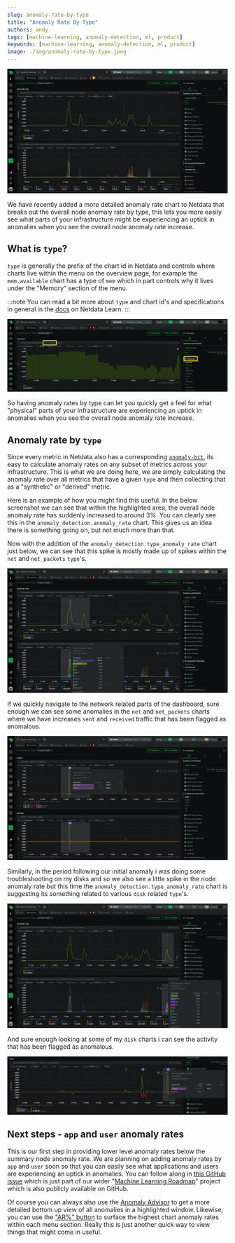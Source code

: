```yaml
---
slug: anomaly-rate-by-type
title: "Anomaly Rate By Type"
authors: andy
tags: [machine-learning, anomaly-detection, ml, product]
keywords: [machine-learning, anomaly-detection, ml, product]
image: ./img/anomaly-rate-by-type.jpeg
---
```


![anomaly-rate-by-type](./img/anomaly-rate-by-type.jpeg)

We have recently added a more detailed anomaly rate chart to Netdata that breaks out the overall node anomaly rate by type, this lets you more easily see what parts of your infrastructure might be experiencing an uptick in anomalies when you see the overall node anomaly rate increase.

<!--truncate-->

## What is `type`?

`type` is generally the prefix of the chart id in Netdata and controls where charts live within the menu on the overview page, for example the `mem.available` chart has a type of `mem` which in part controls why it lives under the "Memory" section of the menu.

:::note
You can read a bit more about `type` and chart id's and specifications in general in the [docs](https://learn.netdata.cloud/docs/data-collection/external-plugins/#chart) on Netdata Learn.
:::

![mem](./img/mem.svg)

So having anomaly rates by type can let you quickly get a feel for what "physical" parts of your infrastructure are experiencing an uptick in anomalies when you see the overall node anomaly rate increase.

## Anomaly rate by `type`

Since every metric in Netdata also has a corresponding [`anomaly-bit`](https://learn.netdata.cloud/docs/ml-and-troubleshooting/machine-learning-ml-powered-anomaly-detection#anomaly-bit---100--anomalous-0--normal), its easy to calculate anomaly rates on any subset of metrics across your infrastructure. This is what we are doing here, we are simply calculating the anomaly rate over all metrics that have a given `type` and then collecting that as a "synthetic" or "derived" metric.

Here is an example of how you might find this useful. In the below screenshot we can see that within the highlighted area, the overall node anomaly rate has suddenly increased to around 3%. You can clearly see this in the `anomaly_detection.anomaly_rate` chart. This gives us an idea there is something going on, but not much more than that.

Now with the addition of the `anomaly_detection.type_anomaly_rate` chart just below, we can see that this spike is mostly made up of spikes within the `net` and `net_packets` `type`'s.

![example1](./img/example1.jpeg)

If we quickly navigate to the network related parts of the dashboard, sure enough we can see some anomalies in the `net` and `net_packets` charts where we have increases `sent` and `received` traffic that has been flagged as anomalous.

![example1-net](./img/example1-net.jpeg)

Similarly, in the period following our initial anomaly i was doing some troubleshooting on my disks and so we also see a little spike in the node anomaly rate but this time the `anomaly_detection.type_anomaly_rate` chart is suggesting its something related to various `disk` related `type`'s.

![example1-disk](./img/example1-disk.jpeg)

And sure enough looking at some of my `disk` charts i can see the activity that has been flagged as anomalous.

![example1-disk-detail](./img/example1-disk-detail.jpeg)

## Next steps - `app` and `user` anomaly rates

This is our first step in providing lower level anomaly rates below the summary node anomaly rate. We are planning on adding anomaly rates by `app` and `user` soon so that you can easily see what applications and users are experiencing an uptick in anomalies. You can follow along in [this GitHub issue](https://github.com/netdata/netdata/issues/14788) which is just part of our wider "[Machine Learning Roadmap](https://github.com/orgs/netdata/projects/54)" project which is also publicly available on GitHub.

Of course you can always also use the [Anomaly Advisor](https://learn.netdata.cloud/docs/ml-and-troubleshooting/anomaly-advisor) to get a more detailed bottom up view of all anomalies in a highlighted window. Likewise, you can use the ["AR%" button](https://blog.netdata.cloud/anomaly-rates-in-the-menu/) to surface the highest chart anomaly rates within each menu section. Really this is just another quick way to view things that might come in useful.
